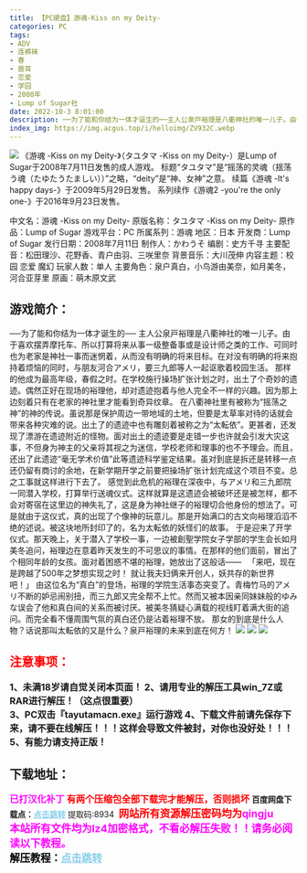 ```yaml
---
title: 【PC硬盘】游魂-Kiss on my Deity-
categories: PC
tags:
- ADV
- 连裤袜
- 春
- 兽耳
- 恋爱
- 学园
- 2008年
- Lump of Sugar社
date: 2022-10-3 8:01:00
description: ──为了能和你结为一体才诞生的──主人公泉戸裕理是八衢神社的唯一儿子。由于喜欢摆弄摩托车、所以打算将来从事一级整备事或是设计师之类的工作、可同时也为老家是神社一事而迷惘着，从而没有明确的将来目标。在对没有明确的将来抱持着烦恼的同时，与朋友河合アメリ，要三九郎等人一起讴歌着校园生活。
index_img: https://img.acgus.top/i/helloimg/ZV932C.webp
---
```

![](https://img.acgus.top/i/helloimg/ZV932C.webp)
《游魂 -Kiss on my Deity-》（タユタマ -Kiss on my Deity-）是Lump of Sugar于2008年7月11日发售的成人游戏。
标题“タユタマ”是“摇荡的灵魂（揺荡う魂（たゆたうたましい））”之略，“deity”是“神、女神”之意。
续篇《游魂 -It's happy days-》于2009年5月29日发售。
系列续作《游魂2 -you're the only one-》于2016年9月23日发售。

中文名：游魂 -Kiss on my Deity-
原版名称：タユタマ -Kiss on my Deity-
原作品：Lump of Sugar
游戏平台：PC
所属系列：游魂
地区：日本
开发商：Lump of Sugar
发行日期：2008年7月11日
制作人：かわうそ
编剧：史方千寻
主要配音：松田理沙、花野香、青户由羽、三咲里奈
背景音乐：大川茂伸
内容主题：校园 恋爱 魔幻
玩家人数：单人
主要角色：泉户真白，小鸟游由美奈，如月美冬，河合亚芽里
原画：萌木原文武

## 游戏简介：
──为了能和你结为一体才诞生的──
主人公泉戸裕理是八衢神社的唯一儿子。由于喜欢摆弄摩托车、所以打算将来从事一级整备事或是设计师之类的工作、可同时也为老家是神社一事而迷惘着，从而没有明确的将来目标。在对没有明确的将来抱持着烦恼的同时，与朋友河合アメリ，要三九郎等人一起讴歌着校园生活。
那样的他成为最高年级，春假之时。在学校施行操场扩张计划之时，出土了个奇妙的遗迹。偶然正好在现场的裕理他，却对遗迹抱着与他人完全不一样的兴趣。因为那上边刻着只有在老家的神社里才能看到奇异纹章。
在八衢神社里有被称为“摇荡之神”的神的传说。虽说那是保护周边一带地域的土地，但要是太草率对待的话就会带来各种灾难的说。出土了的遗迹中也有雕刻着被称之为“太転依”。更甚者，还发现了漂游在遗迹附近的怪物。面对出土的遗迹要是走错一步也许就会引发大灾这事，不但身为神主的父亲将其视之为迷信，学校老师和理事的也不予理会。而且，还出了此遗迹“毫无学术价值”此等遗迹科学鉴定结果。虽对到底是拆还是转移一点还仍留有商讨的余地，在新学期开学之前要把操场扩张计划完成这个项目不变。总之工事就这样进行下去了。
感觉到此危机的裕理在深夜中，与アメリ和三九郎院一同潜入学校，打算举行送魂仪式。这样就算是这遗迹会被破坏还是被怎样，都不会对寄宿在这里边的神失礼了，这是身为神社继子的裕理切合他身份的想法了。可是就由于这仪式，真的出现了个像神的玩意儿。那是开始满口的古文向裕理滔滔不绝的述说。被这块地所封印了的，名为太転依的妖怪们的故事。
于是迎来了开学仪式。那天晚上，关于潜入了学校一事，一边被創聖学院女子学部的学生会长如月美冬追问，裕理边在意着昨天发生的不可思议的事情。在那样的他们面前，冒出了个相同年龄的女孩。面对着困惑不堪的裕理，她放出了这般话——
　「来吧，现在是跨越了500年之梦想实现之时！
就让我夫妇俩来开创人，妖共存的新世界吧！」
由这位名为“真白”的登场，裕理的学院生活事态突变了。青梅竹马的アメリ不断的妒忌闹别扭，而三九郎又完全帮不上忙。然而又被本因亲同妹妹般的ゆみな误会了他和真白间的关系而被讨厌。被美冬猜疑心满载的视线盯着满大街的追问。而完全看不懂周围气氛的真白还仍是沾着裕理不放。
那女的到底是什么人物？话说那叫太転依的又是什么？泉戸裕理的未来到底在何方！
![](https://img.acgus.top/i/helloimg/ZV9X8Q.webp)
![](https://img.acgus.top/i/helloimg/ZV9xSu.webp)
![](https://img.acgus.top/i/helloimg/ZV9qot.webp)






## <font color=#FF0000 >注意事项：</font>
<font size=3><b>1、未满18岁请自觉关闭本页面！
2、请用专业的解压工具win_7Z或RAR进行解压！（这点很重要）  
3、PC双击『tayutamacn.exe』运行游戏
4、下载文件前请先保存下来，请不要在线解压！！！这样会导致文件被封，对你也没好处！！！
5、有能力请支持正版！</b></font>

## 下载地址：
<font color=#FF00FF size=3>**已打汉化补丁**</font>
<font color=#FF0000 size=3>**有两个压缩包全部下载完才能解压，否则损坏**</font>
<b>百度网盘下载点：</b><a href="https://pan.baidu.com/s/1qY9CVEC_KnMwI5rYCTM3qA?pwd=8934" style="color: #87CEEB;"><b>点击跳转</b></a> 提取码:8934
<a style="padding: 0" href="https://post.qingju.org/AD/"><img style="max-width:100%" src="https://img.acgus.top/i/2024/07/478f689b8021d8d499ab43d21acf137a.gif" alt=""></a>
<b><font color=#FF0000 size=4>网站所有资源解压密码均为</b></font><b><font color=#FF00FF size=4>qingju</font><font color=#FF0000 ></font></b><br><b><font color=#FF00FF size=4>本站所有文件均为lz4加密格式，不看必解压失败！！请务必阅读以下教程。</b></font><br><b><font color=#000 size=4>解压教程：</b><a href="https://post.qingju.org/tutorial/000/" style="color: #87CEEB;"><b>点击跳转</b></a>